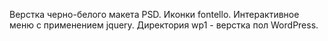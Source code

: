 Верстка черно-белого макета PSD.
Иконки fontello.
Интерактивное меню с применением jquery.
Директория wp1 - верстка пол WordPress.